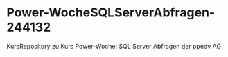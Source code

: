 # Power-WocheSQLServerAbfragen-244132
KursRepository zu Kurs Power-Woche: SQL Server Abfragen der ppedv AG
